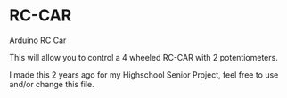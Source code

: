 RC-CAR
======

Arduino RC Car

This will allow you to control a 4 wheeled RC-CAR with 2 potentiometers. 


I made this 2 years ago for my Highschool Senior Project, feel free to use and/or change this file.
